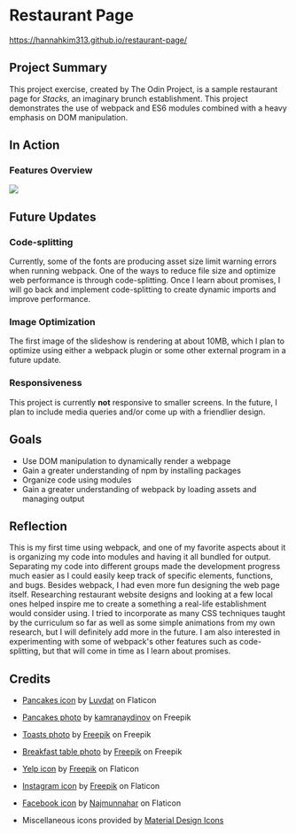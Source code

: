 # Restaurant Page
https://hannahkim313.github.io/restaurant-page/

## Project Summary
This project exercise, created by The Odin Project, is a sample restaurant page
for *Stacks,* an imaginary brunch establishment. This project demonstrates the use
of webpack and ES6 modules combined with a heavy emphasis on DOM manipulation.

## In Action

### Features Overview
<img src="./src/gif/demo.gif" width="auto" height="auto"/>

## Future Updates

### Code-splitting
Currently, some of the fonts are producing asset size limit warning errors
when running webpack. One of the ways to reduce file size and optimize web
performance is through code-splitting. Once I learn about promises, I will go
back and implement code-splitting to create dynamic imports and improve performance.

### Image Optimization
The first image of the slideshow is rendering at about 10MB, which I plan to
optimize using either a webpack plugin or some other external program in a
future update. 

### Responsiveness
This project is currently **not** responsive to smaller screens. In the future,
I plan to include media queries and/or come up with a friendlier design.

## Goals
* Use DOM manipulation to dynamically render a webpage
* Gain a greater understanding of npm by installing packages
* Organize code using modules
* Gain a greater understanding of webpack by loading assets and managing
output

## Reflection
This is my first time using webpack, and one of my favorite aspects about it is
organizing my code into modules and having it all bundled for output. Separating
my code into different groups made the development progress much easier as I 
could easily keep track of specific elements, functions, and bugs. Besides webpack, 
I had even more fun designing the web page itself. Researching restaurant website
designs and looking at a few local ones helped inspire me to create a something a 
real-life establishment would consider using. I tried to incorporate as many CSS
techniques taught by the curriculum so far as well as some simple animations from
my own research, but I will definitely add more in the future. I am also interested
in experimenting with some of webpack's other features such as code-splitting, 
but that will come in time as I learn about promises.

## Credits
* [Pancakes icon](https://www.flaticon.com/free-icon/pancakes_7450746?related_id=7450746) by [Luvdat](https://www.flaticon.com/authors/luvdat) on Flaticon

* [Pancakes photo](https://www.freepik.com/free-photo/top-view-delicious-muffins-with-honey-choco-biscuits-light-background_16938099.htm#query=pancakes&position=11&from_view=search) by [kamranaydinov](https://www.freepik.com/author/kamranaydinov) on Freepik

* [Toasts photo](https://www.freepik.com/free-photo/toast-with-vegetables_8687632.htm#page=2&query=avocado%20flat%20lay%20toast&position=3&from_view=search) by [Freepik](https://www.freepik.com/author/freepik) on Freepik

* [Breakfast table photo](https://www.freepik.com/free-photo/flat-lay-frame-breakfast-delicacy_8687824.htm#page=2&query=avocado%20flat%20lay%20toast&position=5&from_view=search) by [Freepik](https://www.freepik.com/author/freepik) on Freepik

* [Yelp icon](https://www.flaticon.com/free-icon/yelp_6124987?term=yelp&page=1&position=32&page=1&position=32&related_id=6124987&origin=search) by [Freepik](https://www.flaticon.com/authors/freepik) on Flaticon

* [Instagram icon](https://www.flaticon.com/free-icon/instagram_1384063?related_id=1384063&origin=pack) by [Freepik](https://www.flaticon.com/authors/freepik) on Flaticon

* [Facebook icon](https://www.flaticon.com/premium-icon/facebook_3128304?term=facebook&page=1&position=16&page=1&position=16&related_id=3128304&origin=search) by [Najmunnahar](https://www.flaticon.com/authors/najmunnahar) on Flaticon

* Miscellaneous icons provided by [Material Design Icons](https://materialdesignicons.com/)